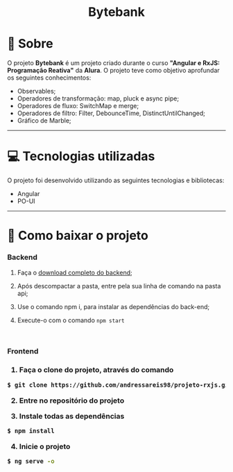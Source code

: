 <h1 align="center">Bytebank</h1>

# 📃 Sobre

O projeto **Bytebank** é um projeto criado durante o curso **"Angular e RxJS: Programação Reativa"** da **Alura**. O projeto teve como objetivo aprofundar os seguintes conhecimentos:

- Observables;
- Operadores de transformação: map, pluck e async pipe;
- Operadores de fluxo: SwitchMap e merge;
- Operadores de filtro: Filter, DebounceTime, DistinctUntilChanged;
- Gráfico de Marble;

---

# 💻 Tecnologias utilizadas

O projeto foi desenvolvido utilizando as seguintes tecnologias e bibliotecas:

- Angular
- PO-UI

---

# 🔌 Como baixar o projeto

<h3>Backend</h3>

1. Faça o [download completo do backend](https://github.com/alura-cursos/alura_angular_rxjs_1/archive/master.zip);

2. Após descompactar a pasta, entre pela sua linha de comando na pasta api;

3. Use o comando npm i, para instalar as dependências do back-end;

4. Execute-o com o comando `npm start`

<br>

<h3>Frontend<h3>

1. Faça o clone do projeto, através do comando

```bash
$ git clone https://github.com/andressareis98/projeto-rxjs.git
```

2. Entre no repositório do projeto

3. Instale todas as dependências

```bash
$ npm install
```

4. Inicie o projeto

```bash
$ ng serve -o
```
